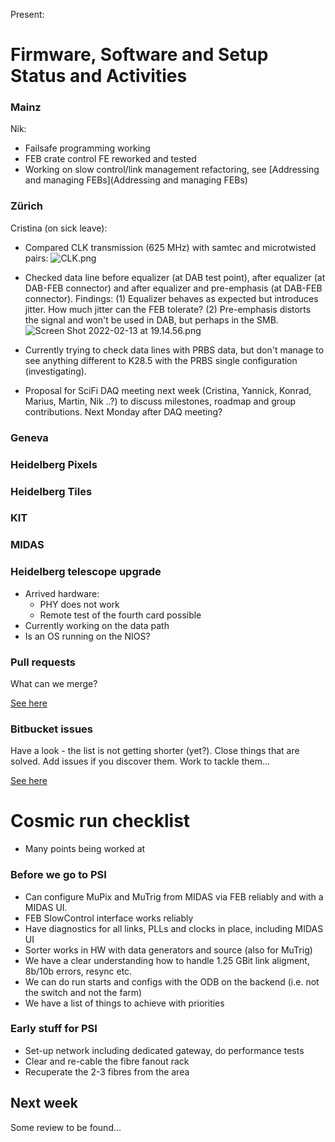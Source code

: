 Present:

# Firmware, Software and Setup Status and Activities #

### Mainz ###

Nik:

* Failsafe programming working
* FEB crate control FE reworked and tested
* Working on slow control/link management refactoring, see [Addressing and managing FEBs](Addressing and managing FEBs)

### Zürich ###

Cristina (on sick leave):

* Compared CLK transmission (625 MHz) with samtec and microtwisted pairs:
![CLK.png](https://bitbucket.org/repo/7zKBgbq/images/4193245209-CLK.png)

* Checked data line before equalizer (at DAB test point), after equalizer (at DAB-FEB connector) and after equalizer and pre-emphasis (at DAB-FEB connector). Findings:
(1) Equalizer behaves as expected but introduces jitter. How much jitter can the FEB tolerate?
(2) Pre-emphasis distorts the signal and won't be used in DAB, but perhaps in the SMB.
![Screen Shot 2022-02-13 at 19.14.56.png](https://bitbucket.org/repo/7zKBgbq/images/361622784-Screen%20Shot%202022-02-13%20at%2019.14.56.png)

* Currently trying to check data lines with PRBS data, but don't manage to see anything different to K28.5 with the PRBS single configuration (investigating). 

* Proposal for SciFi DAQ meeting next week (Cristina, Yannick, Konrad, Marius, Martin, Nik ..?) to discuss milestones, roadmap and group contributions. Next Monday after DAQ meeting?

### Geneva ###


### Heidelberg Pixels ###


### Heidelberg Tiles ###

### KIT ###

### MIDAS ###

### Heidelberg telescope upgrade ###

* Arrived hardware:
    * PHY does not work
    * Remote test of the fourth card possible
* Currently working on the data path
* Is an OS running on the NIOS?

### Pull requests ###

What can we merge?

[See here](https://bitbucket.org/mu3e/online/pull-requests/)

### Bitbucket issues ###

Have a look - the list is not getting shorter (yet?). Close things that are solved. Add issues if you discover them. Work to tackle them...

[See here](https://bitbucket.org/mu3e/online/issues?status=new&status=open)


# Cosmic run checklist #

* Many points being worked at

### Before we go to PSI ###

* Can configure MuPix and MuTrig from MIDAS via FEB reliably and with a MIDAS UI. 
* FEB SlowControl interface works reliably
* Have diagnostics for all links, PLLs and clocks in place, including MIDAS UI
* Sorter works in HW with data generators and source (also for MuTrig)
* We have a clear understanding how to handle 1.25 GBit link aligment, 8b/10b errors, resync etc.
* We can do run starts and configs with the ODB on the backend (i.e. not the switch and not the farm)
* We have a list of things to achieve with priorities

### Early stuff for PSI ###

* Set-up network including dedicated gateway, do performance tests
* Clear and re-cable the fibre fanout rack
* Recuperate the 2-3 fibres from the area



## Next week ##

Some review to be found...